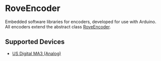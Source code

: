 # RoveEncoder
Embedded software libraries for encoders, developed for use with Arduino. All encoders extend the abstract class [RoveEncoder](RoveEncoder.h).

## Supported Devices
 - [US Digital MA3 (Analog)](https://www.usdigital.com/products/encoders/absolute/shaft/MA3)